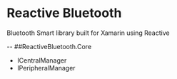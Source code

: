 # Reactive Bluetooth

Bluetooth Smart library built for Xamarin using Reactive

--
##ReactiveBluetooth.Core
- ICentralManager
- IPeripheralManager
